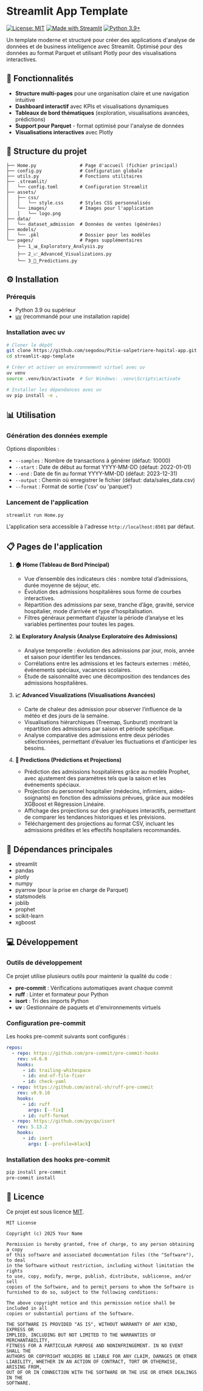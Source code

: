 # Streamlit App Template

[![License: MIT](https://img.shields.io/badge/License-MIT-yellow.svg)](https://opensource.org/licenses/MIT)
[![Made with Streamlit](https://img.shields.io/badge/Made%20with-Streamlit-FF4B4B.svg)](https://streamlit.io)
[![Python 3.9+](https://img.shields.io/badge/python-3.9+-blue.svg)](https://www.python.org/downloads/)

Un template moderne et structuré pour créer des applications d'analyse de données et de business intelligence avec Streamlit. Optimisé pour des données au format Parquet et utilisant Plotly pour des visualisations interactives.

## 🌟 Fonctionnalités

- **Structure multi-pages** pour une organisation claire et une navigation intuitive
- **Dashboard interactif** avec KPIs et visualisations dynamiques
- **Tableaux de bord thématiques** (exploration, visualisations avancées, prédictions)
- **Support pour Parquet** - format optimisé pour l'analyse de données
- **Visualisations interactives** avec Plotly

## 📂 Structure du projet

```
├── Home.py                # Page d'accueil (fichier principal)
├── config.py              # Configuration globale
├── utils.py               # Fonctions utilitaires
├── .streamlit/
│   └── config.toml        # Configuration Streamlit
├── assets/
│   ├── css/
│   │   └── style.css      # Styles CSS personnalisés
│   └── images/            # Images pour l'application
│   │   └── logo.png       
├── data/
│   └── dataset_admission  # Données de ventes (générées)
├── models/
│   └── .pkl               # Dossier pour les modèles
└── pages/                 # Pages supplémentaires
    ├── 1_📊_Exploratory_Analysis.py
    ├── 2_📈_Advanced_Visualizations.py
    └── 3_🔮_Predictions.py
```

## ⚙️ Installation

### Prérequis

- Python 3.9 ou supérieur
- [uv](https://github.com/astral-sh/uv) (recommandé pour une installation rapide)

### Installation avec uv

```bash
# Cloner le dépôt
git clone https://github.com/segodou/Pitie-salpetriere-hopital-app.git
cd streamlit-app-template

# Créer et activer un environnement virtuel avec uv
uv venv
source .venv/bin/activate  # Sur Windows: .venv\Scripts\activate

# Installer les dépendances avec uv
uv pip install -e .
```

## 📊 Utilisation

### Génération des données exemple

Options disponibles :
- `--samples` : Nombre de transactions à générer (défaut: 10000)
- `--start` : Date de début au format YYYY-MM-DD (défaut: 2022-01-01)
- `--end` : Date de fin au format YYYY-MM-DD (défaut: 2023-12-31)
- `--output` : Chemin où enregistrer le fichier (défaut: data/sales_data.csv)
- `--format` : Format de sortie ('csv' ou 'parquet')

### Lancement de l'application

```bash
streamlit run Home.py
```

L'application sera accessible à l'adresse `http://localhost:8501` par défaut.

## 📋 Pages de l'application

1. **🏠 Home (Tableau de Bord Principal)**  
   - Vue d’ensemble des indicateurs clés : nombre total d’admissions, durée moyenne de séjour, etc.  
   - Évolution des admissions hospitalières sous forme de courbes interactives. 
   - Répartition des admissions par sexe, tranche d’âge, gravité, service hospitalier, mode d’arrivée et type d’hospitalisation.  
   - Filtres généraux permettant d’ajuster la période d’analyse et les variables pertinentes pour toutes les pages.  

2. **📊 Exploratory Analysis (Analyse Exploratoire des Admissions)**  
   - Analyse temporelle : évolution des admissions par jour, mois, année et saison pour identifier les tendances.  
   - Corrélations entre les admissions et les facteurs externes : météo, événements spéciaux, vacances scolaires.  
   - Étude de saisonnalité avec une décomposition des tendances des admissions hospitalières.  

3. **📈 Advanced Visualizations (Visualisations Avancées)**  
   - Carte de chaleur des admission pour observer l’influence de la météo et des jours de la semaine.  
   - Visualisations hiérarchiques (Treemap, Sunburst) montrant la répartition des admissions par saison et période spécifique.  
   - Analyse comparative des admissions entre deux périodes sélectionnées, permettant d’évaluer les fluctuations et d’anticiper les besoins.  

4. **🔮 Predictions (Prédictions et Projections)**  
   - Prédiction des admissions hospitalières grâce au modèle Prophet, avec ajustement des paramètres tels que la saison et les événements spéciaux.  
   - Projection du personnel hospitalier (médecins, infirmiers, aides-soignants) en fonction des admissions prévues, grâce aux modèles XGBoost et Régression Linéaire.  
   - Affichage des projections sur des graphiques interactifs, permettant de comparer les tendances historiques et les prévisions.  
   - Téléchargement des projections au format CSV, incluant les admissions prédites et les effectifs hospitaliers recommandés.  


## 🧩 Dépendances principales

- streamlit
- pandas
- plotly
- numpy
- pyarrow (pour la prise en charge de Parquet)
- statsmodels
- joblib
- prophet
- scikit-learn
- xgboost

## 💻 Développement

### Outils de développement

Ce projet utilise plusieurs outils pour maintenir la qualité du code :

- **pre-commit** : Vérifications automatiques avant chaque commit
- **ruff** : Linter et formateur pour Python
- **isort** : Tri des imports Python
- **uv** : Gestionnaire de paquets et d'environnements virtuels

### Configuration pre-commit

Les hooks pre-commit suivants sont configurés :

```yaml
repos:
  - repo: https://github.com/pre-commit/pre-commit-hooks
    rev: v4.6.0
    hooks:
      - id: trailing-whitespace
      - id: end-of-file-fixer
      - id: check-yaml
  - repo: https://github.com/astral-sh/ruff-pre-commit
    rev: v0.9.10
    hooks:
      - id: ruff
        args: [--fix]
      - id: ruff-format
  - repo: https://github.com/pycqa/isort
    rev: 5.13.2
    hooks:
      - id: isort
        args: [--profile=black]
```

### Installation des hooks pre-commit

```bash
pip install pre-commit
pre-commit install
```

## 📄 Licence

Ce projet est sous licence [MIT](LICENSE).

```
MIT License

Copyright (c) 2025 Your Name

Permission is hereby granted, free of charge, to any person obtaining a copy
of this software and associated documentation files (the "Software"), to deal
in the Software without restriction, including without limitation the rights
to use, copy, modify, merge, publish, distribute, sublicense, and/or sell
copies of the Software, and to permit persons to whom the Software is
furnished to do so, subject to the following conditions:

The above copyright notice and this permission notice shall be included in all
copies or substantial portions of the Software.

THE SOFTWARE IS PROVIDED "AS IS", WITHOUT WARRANTY OF ANY KIND, EXPRESS OR
IMPLIED, INCLUDING BUT NOT LIMITED TO THE WARRANTIES OF MERCHANTABILITY,
FITNESS FOR A PARTICULAR PURPOSE AND NONINFRINGEMENT. IN NO EVENT SHALL THE
AUTHORS OR COPYRIGHT HOLDERS BE LIABLE FOR ANY CLAIM, DAMAGES OR OTHER
LIABILITY, WHETHER IN AN ACTION OF CONTRACT, TORT OR OTHERWISE, ARISING FROM,
OUT OF OR IN CONNECTION WITH THE SOFTWARE OR THE USE OR OTHER DEALINGS IN THE
SOFTWARE.
```
